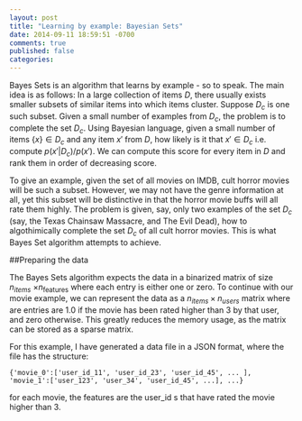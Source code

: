 ```yaml
---
layout: post
title: "Learning by example: Bayesian Sets"
date: 2014-09-11 18:59:51 -0700
comments: true
published: false
categories: 
---
```


Bayes Sets is an algorithm that learns by example - so to speak. The main idea is as follows: In a large collection of items $D$, there usually exists smaller subsets 
of similar items into which items cluster. Suppose $D_c$ is one such subset. Given a small number of examples from $D_c$, the problem is to complete the set $D_c$. Using 
Bayesian language, given a small number of items $\{x\}\in D_c$ and any item $x'$ from $D$, how likely is it that $x' \in D_c$ i.e. compute $p(x'| D_c)/p(x')$. We can compute
this score for every item in $D$ and rank them in order of decreasing score. 

To give an example, given the set of all movies on IMDB, cult horror movies will be such a subset. However, we may not have the  genre information at all, yet this 
subset will be distinctive in that the horror movie buffs will all rate them highly.  The problem is given, say, only two examples of the set $D_c$ (say, the Texas Chainsaw Massacre, and The Evil Dead), how to algothimically complete the set $D_c$ of all cult horror movies. This is what Bayes Set algorithm attempts to achieve. 


##Preparing the data

The Bayes Sets algorithm expects the data in a binarized matrix of size $n_{items}$ $\times n_{\text{features}}$ where each entry is either one or zero. To continue with our movie  example, we can represent the data as a $n_{items} \times n_{users}$ matrix where are entries are 1.0 if the movie has been rated higher than 3 by that user, and zero 
otherwise. This greatly reduces the memory usage, as the matrix can be stored as a sparse matrix. 

For this example, I have generated a data file in a JSON format, where the file has the structure: 

`{'movie_0':['user_id_11', 'user_id_23', 'user_id_45', ... ], 'movie_1':['user_123', 'user_34', 'user_id_45', ...], ...}` 

for each  movie, the features are the user_id s that have rated the movie higher than 3. 
